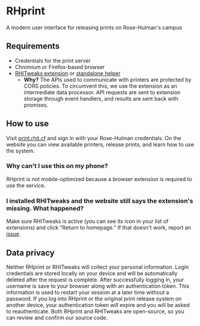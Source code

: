 # RHprint

A modern user interface for releasing prints on Rose-Hulman's campus

## Requirements
- Credentials for the print server
- Chromium or Firefox-based browser
- [RHITweaks extension](https://github.com/cm090/rhitweaks) or [standalone helper](https://chromewebstore.google.com/detail/nkdakhmklhghgjaggjbbpmhmgfbofhlo)
  - **Why?** The APIs used to communicate with printers are protected by CORS policies. To circumvent this, we use the extension as an intermediate data processor. API requests are sent to extension storage through event handlers, and results are sent back with promises.

## How to use
Visit [print.rhit.cf](https://print.rhit.cf) and sign in with your Rose-Hulman credentials. On the website you can view available printers, release prints, and learn how to use the system.

### Why can't I use this on my phone?
RHprint is not mobile-optimized because a browser extension is required to use the service.

### I installed RHITweaks and the website still says the extension's missing. What happened?
Make sure RHITweaks is active (you can see its icon in your list of extensions) and click "Return to homepage." If that doesn't work, report an [issue](https://github.com/cm090/rhprint/issues).

## Data privacy
Neither RHprint or RHITweaks will collect your personal information. Login credentials are stored locally on your device and will be automatically deleted after the request is complete. After successfully logging in, your username is save to your browser along with an authentication token. This information is used to restart your session at a later time without a password. If you log into RHprint or the original print release system on another device, your authentication token will expire and you will be asked to reauthenticate. Both RHprint and RHITweaks are open-source, so you can review and confirm our source code.
